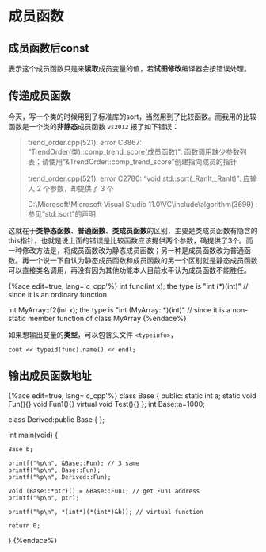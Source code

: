 # 成员函数

## 成员函数后const

表示这个成员函数只是来**读取**成员变量的值，若**试图修改**编译器会按错误处理。

## 传递成员函数

今天，写一个类的时候用到了标准库的sort，当然用到了比较函数。而我用的比较函数是一个类的**非静态**成员函数 `vs2012` 报了如下错误：

> trend_order.cpp(521): error C3867: “TrendOrder(类)::comp_trend_score(成员函数)”: 函数调用缺少参数列表；请使用“&TrendOrder::comp_trend_score”创建指向成员的指针
>
> trend_order.cpp(521): error C2780: “void std::sort(_RanIt,_RanIt)”: 应输入 2 个参数，却提供了 3 个
>
> D:\Microsoft\Microsoft Visual Studio 11.0\VC\include\algorithm(3699) : 参见“std::sort”的声明

这就在于**类静态函数**、**普通函数**、**类成员函数**的区别，主要是类成员函数有隐含的this指针，也就是说上面的错误是比较函数应该提供两个参数，确提供了3个。而一种修改方法是，将成员函数改为静态成员函数；另一种是成员函数改为普通函数。再一个说一下自认为静态成员函数和成员函数的另一个区别就是静态成员函数可以直接类名调用，再没有因为其他功能本人目前水平认为成员函数不能胜任。

{%ace edit=true, lang='c_cpp'%}
int func(int x);
the type is "int (*)(int)" // since it is an ordinary function

int MyArray::f2(int x);
the type is "int (MyArray::*)(int)" // since it is a non-static member function of class MyArray
{%endace%}

如果想输出变量的**类型**，可以包含头文件 `<typeinfo>`，

```
cout << typeid(func).name() << endl;
```

## 输出成员函数地址

{%ace edit=true, lang='c_cpp'%}
class Base
{ 
public:
	static int a;
    static void Fun(){}
    void Fun1(){}
    virtual void Test(){}
}; 
int Base::a=1000; 

class Derived:public Base
{ 
}; 

int main(void) 
{

    Base b;

    printf("%p\n", &Base::Fun); // 3 same
    printf("%p\n", Base::Fun);
    printf("%p\n", Derived::Fun);

    void (Base::*ptr)() = &Base::Fun1; // get Fun1 address
    printf("%p\n", ptr);

    printf("%p\n", *(int*)(*(int*)&b)); // virtual function

    return 0; 
}
{%endace%}